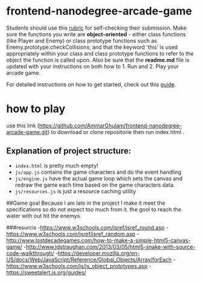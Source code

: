 frontend-nanodegree-arcade-game
===============================

Students should use this [rubric](https://review.udacity.com/#!/projects/2696458597/rubric) for self-checking their submission. Make sure the functions you write are **object-oriented** - either class functions (like Player and Enemy) or class prototype functions such as Enemy.prototype.checkCollisions, and that the keyword 'this' is used appropriately within your class and class prototype functions to refer to the object the function is called upon. Also be sure that the **readme.md** file is updated with your instructions on both how to 1. Run and 2. Play your arcade game.

For detailed instructions on how to get started, check out this [guide](https://docs.google.com/document/d/1v01aScPjSWCCWQLIpFqvg3-vXLH2e8_SZQKC8jNO0Dc/pub?embedded=true).

# how to play
use this link (https://github.com/AmmarGhulam/frontend-nanodegree-arcade-game.git) to download or clone repositorie then run index.html . 

## Explanation of project structure:
- `index.html` is pretty much empty! 
- `js/app.js` contains the game characters and do the event handling
- `js/engine.js` have the actual game loop which sets the canvas and redraw the game each time based on the game characters data.
- `js/resources.js` is just a resource caching utility

##Game goal
Because I am late in the project I make it meet the specifications so do not expect too much from it. the gool to reach the water with out hit the enemys.

###resurcis
-https://www.w3schools.com/jsref/jsref_round.asp
-https://www.w3schools.com/jsref/jsref_random.asp
-http://www.lostdecadegames.com/how-to-make-a-simple-html5-canvas-game/
-http://www.jdstraughan.com/2013/03/05/html5-snake-with-source-code-walkthrough/
-https://developer.mozilla.org/en-US/docs/Web/JavaScript/Reference/Global_Objects/Array/forEach
-https://www.w3schools.com/js/js_object_prototypes.asp
-https://sweetalert.js.org/guides/